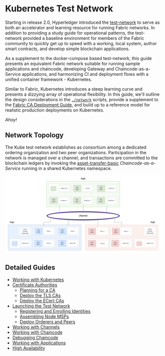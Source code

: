 # Kubernetes Test Network

Starting in release 2.0, Hyperledger introduced the [test-network](https://hyperledger-fabric.readthedocs.io/en/latest/test_network.html)
to serve as both an accelerator and learning resource for running Fabric networks.  In addition to
providing a study guide for operational patterns, the test-network provided a baseline environment for members of
the Fabric community to quickly get up to speed with a working, local system, author smart contracts, and develop
simple blockchain applications.

As a supplement to the docker-compose based test-network, this guide presents an equivalent Fabric network 
suitable for running sample applications and chaincode, developing Gateway and Chaincode-as-a-Service applications, 
and harmonizing CI and deployment flows with a unified container framework - Kubernetes.

Similar to Fabric, Kubernetes introduces a steep learning curve and presents a dizzying array of operational
flexibility.  In this guide, we'll outline the design considerations in the [`./network`](../network)
scripts, provide a supplement to the [Fabric CA Deployment Guide](https://hyperledger-fabric-ca.readthedocs.io/en/latest/deployguide/ca-deploy.html),
and build up to a reference model for realistic production deployments on Kubernetes.

_Ahoy!_


## Network Topology  

The Kube test network establishes as consortium among a dedicated ordering organization and two peer organizations.
Participation in the network is managed over a channel, and transactions are committed to the blockchain ledgers by
invoking the [asset-transfer-basic](https://github.com/hyperledgendary/fabric-ccaas-asset-transfer-basic)
_Chaincode-as-a-Service_ running in a shared Kubernetes namespace.

![Test Network](images/test-network.png)


## Detailed Guides

- [Working with Kubernetes](KUBERNETES.md)
- [Certificate Authorities](CA.md)
  - [Planning for a CA](CA.md#planning-for-a-ca)
  - [Deploy the TLS CAs](CA.md#deploy-tls-ca-issuers)
  - [Deploy the ECert CAs](CA.md#deploy-the-organization-ca)
- [Launching the Test Network](TEST_NETWORK.md)
  - [Registering and Enrolling Identities](CA.md#registering-and-enrolling-identities)
  - [Assembling Node MSPs](TEST_NETWORK.md#fabric-node-msp-context)
  - [Deploy Orderers and Peers](TEST_NETWORK.md#starting-peers-and-orderers)
- [Working with Channels](CHANNELS.md)
- [Working with Chaincode](CHAINCODE.md)
- [Debugging Chaincode](CHAINCODE_AS_A_SERVICE.md)
- [Working with Applications](APPLICATIONS.md)
- [High Availability](HIGH_AVAILABILITY.md)
